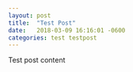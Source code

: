 ```yaml
---
layout: post
title:  "Test Post"
date:   2018-03-09 16:16:01 -0600
categories: test testpost
---
```


Test post content